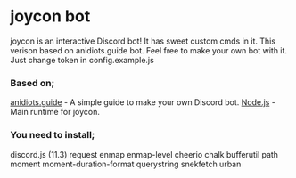 # joycon bot

joycon is an interactive Discord bot! It has sweet custom cmds in it. This verison based on anidiots.guide bot. Feel free to make your own bot with it. Just change token in config.example.js

### Based on;

[anidiots.guide](anidiots.guide) - A simple guide to make your own Discord bot.
[Node.js](https://nodejs.org) - Main runtime for joycon.

### You need to install;

discord.js (11.3)
request
enmap
enmap-level
cheerio
chalk
bufferutil
path
moment
moment-duration-format
querystring
snekfetch
urban
